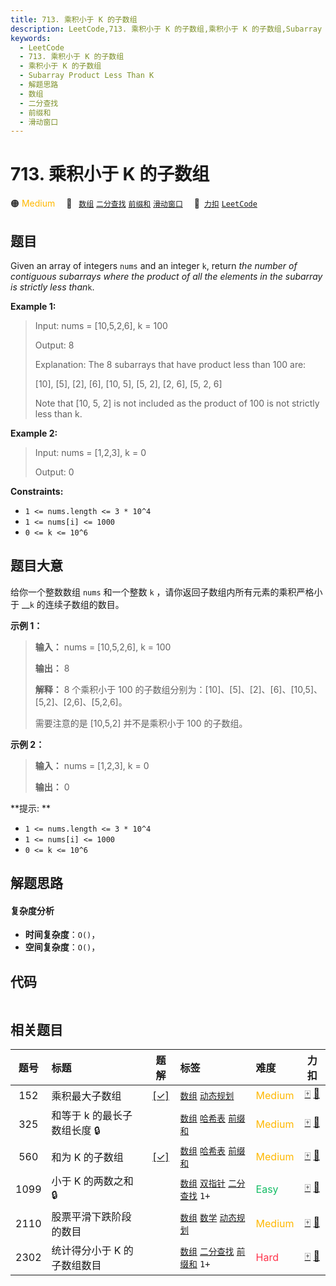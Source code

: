 ```yaml
---
title: 713. 乘积小于 K 的子数组
description: LeetCode,713. 乘积小于 K 的子数组,乘积小于 K 的子数组,Subarray Product Less Than K,解题思路,数组,二分查找,前缀和,滑动窗口
keywords:
  - LeetCode
  - 713. 乘积小于 K 的子数组
  - 乘积小于 K 的子数组
  - Subarray Product Less Than K
  - 解题思路
  - 数组
  - 二分查找
  - 前缀和
  - 滑动窗口
---
```


# 713. 乘积小于 K 的子数组

🟠 <font color=#ffb800>Medium</font>&emsp; 🔖&ensp; [`数组`](/tag/array.md) [`二分查找`](/tag/binary-search.md) [`前缀和`](/tag/prefix-sum.md) [`滑动窗口`](/tag/sliding-window.md)&emsp; 🔗&ensp;[`力扣`](https://leetcode.cn/problems/subarray-product-less-than-k) [`LeetCode`](https://leetcode.com/problems/subarray-product-less-than-k)

## 题目

Given an array of integers `nums` and an integer `k`, return _the number of
contiguous subarrays where the product of all the elements in the subarray is
strictly less than_`k`.



**Example 1:**

> Input: nums = [10,5,2,6], k = 100
> 
> Output: 8
> 
> Explanation: The 8 subarrays that have product less than 100 are:
> 
> [10], [5], [2], [6], [10, 5], [5, 2], [2, 6], [5, 2, 6]
> 
> Note that [10, 5, 2] is not included as the product of 100 is not strictly less than k.

**Example 2:**

> Input: nums = [1,2,3], k = 0
> 
> Output: 0

**Constraints:**

  * `1 <= nums.length <= 3 * 10^4`
  * `1 <= nums[i] <= 1000`
  * `0 <= k <= 10^6`


## 题目大意

给你一个整数数组 `nums` 和一个整数 `k` ，请你返回子数组内所有元素的乘积严格小于 __`k` 的连续子数组的数目。



**示例 1：**

> 
> 
> 
> 
> 
> **输入：** nums = [10,5,2,6], k = 100
> 
> **输出：** 8
> 
> **解释：** 8 个乘积小于 100 的子数组分别为：[10]、[5]、[2]、[6]、[10,5]、[5,2]、[2,6]、[5,2,6]。
> 
> 需要注意的是 [10,5,2] 并不是乘积小于 100 的子数组。
> 
> 

**示例 2：**

> 
> 
> 
> 
> 
> **输入：** nums = [1,2,3], k = 0
> 
> **输出：** 0



**提示:  **

  * `1 <= nums.length <= 3 * 10^4`
  * `1 <= nums[i] <= 1000`
  * `0 <= k <= 10^6`


## 解题思路

#### 复杂度分析

- **时间复杂度**：`O()`，
- **空间复杂度**：`O()`，

## 代码

```javascript

```

## 相关题目

<!-- prettier-ignore -->
| 题号 | 标题 | 题解 | 标签 | 难度 | 力扣 |
| :------: | :------ | :------: | :------ | :------ | :------: |
| 152 | 乘积最大子数组 | [[✓]](/problem/0152.md) |  [`数组`](/tag/array.md) [`动态规划`](/tag/dynamic-programming.md) | <font color=#ffb800>Medium</font> | [🀄️](https://leetcode.cn/problems/maximum-product-subarray) [🔗](https://leetcode.com/problems/maximum-product-subarray) |
| 325 | 和等于 k 的最长子数组长度 🔒 |  |  [`数组`](/tag/array.md) [`哈希表`](/tag/hash-table.md) [`前缀和`](/tag/prefix-sum.md) | <font color=#ffb800>Medium</font> | [🀄️](https://leetcode.cn/problems/maximum-size-subarray-sum-equals-k) [🔗](https://leetcode.com/problems/maximum-size-subarray-sum-equals-k) |
| 560 | 和为 K 的子数组 | [[✓]](/problem/0560.md) |  [`数组`](/tag/array.md) [`哈希表`](/tag/hash-table.md) [`前缀和`](/tag/prefix-sum.md) | <font color=#ffb800>Medium</font> | [🀄️](https://leetcode.cn/problems/subarray-sum-equals-k) [🔗](https://leetcode.com/problems/subarray-sum-equals-k) |
| 1099 | 小于 K 的两数之和 🔒 |  |  [`数组`](/tag/array.md) [`双指针`](/tag/two-pointers.md) [`二分查找`](/tag/binary-search.md) `1+` | <font color=#15bd66>Easy</font> | [🀄️](https://leetcode.cn/problems/two-sum-less-than-k) [🔗](https://leetcode.com/problems/two-sum-less-than-k) |
| 2110 | 股票平滑下跌阶段的数目 |  |  [`数组`](/tag/array.md) [`数学`](/tag/math.md) [`动态规划`](/tag/dynamic-programming.md) | <font color=#ffb800>Medium</font> | [🀄️](https://leetcode.cn/problems/number-of-smooth-descent-periods-of-a-stock) [🔗](https://leetcode.com/problems/number-of-smooth-descent-periods-of-a-stock) |
| 2302 | 统计得分小于 K 的子数组数目 |  |  [`数组`](/tag/array.md) [`二分查找`](/tag/binary-search.md) [`前缀和`](/tag/prefix-sum.md) `1+` | <font color=#ff334b>Hard</font> | [🀄️](https://leetcode.cn/problems/count-subarrays-with-score-less-than-k) [🔗](https://leetcode.com/problems/count-subarrays-with-score-less-than-k) |